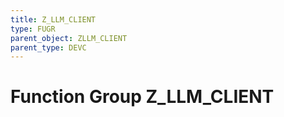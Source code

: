 ```yaml
---
title: Z_LLM_CLIENT
type: FUGR
parent_object: ZLLM_CLIENT
parent_type: DEVC
---
```


# Function Group Z_LLM_CLIENT

